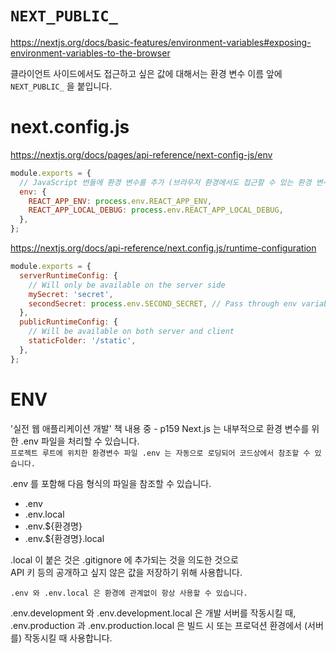 # `NEXT_PUBLIC_`

https://nextjs.org/docs/basic-features/environment-variables#exposing-environment-variables-to-the-browser

클라이언트 사이드에서도 접근하고 싶은 값에 대해서는 환경 변수 이름 앞에 `NEXT_PUBLIC_` 을 붙입니다.

# next.config.js

https://nextjs.org/docs/pages/api-reference/next-config-js/env

```javascript
module.exports = {
  // JavaScript 번들에 환경 변수를 추가 (브라우저 환경에서도 접근할 수 있는 환경 변수)
  env: {
    REACT_APP_ENV: process.env.REACT_APP_ENV,
    REACT_APP_LOCAL_DEBUG: process.env.REACT_APP_LOCAL_DEBUG,
  },
};
```

https://nextjs.org/docs/api-reference/next.config.js/runtime-configuration

```javascript
module.exports = {
  serverRuntimeConfig: {
    // Will only be available on the server side
    mySecret: 'secret',
    secondSecret: process.env.SECOND_SECRET, // Pass through env variables
  },
  publicRuntimeConfig: {
    // Will be available on both server and client
    staticFolder: '/static',
  },
};
```

# ENV

'실전 웹 애플리케이션 개발' 책 내용 중 - p159
Next.js 는 내부적으로 환경 변수를 위한 .env 파일을 처리할 수 있습니다.  
`프로젝트 루트에 위치한 환경변수 파일 .env 는 자동으로 로딩되어 코드상에서 참조할 수 있습니다.`

.env 를 포함해 다음 형식의 파일을 참조할 수 있습니다.

- .env
- .env.local
- .env.${환경명}
- .env.${환경명}.local

.local 이 붙은 것은 .gitignore 에 추가되는 것을 의도한 것으로  
API 키 등의 공개하고 싶지 않은 값을 저장하기 위해 사용합니다.

`.env 와 .env.local 은 환경에 관계없이 항상 사용할 수 있습니다.`

.env.development 와 .env.development.local 은 개발 서버를 작동시킬 때,  
.env.production 과 .env.production.local 은 빌드 시 또는 프로덕션 환경에서 (서버를) 작동시킬 때 사용합니다.
